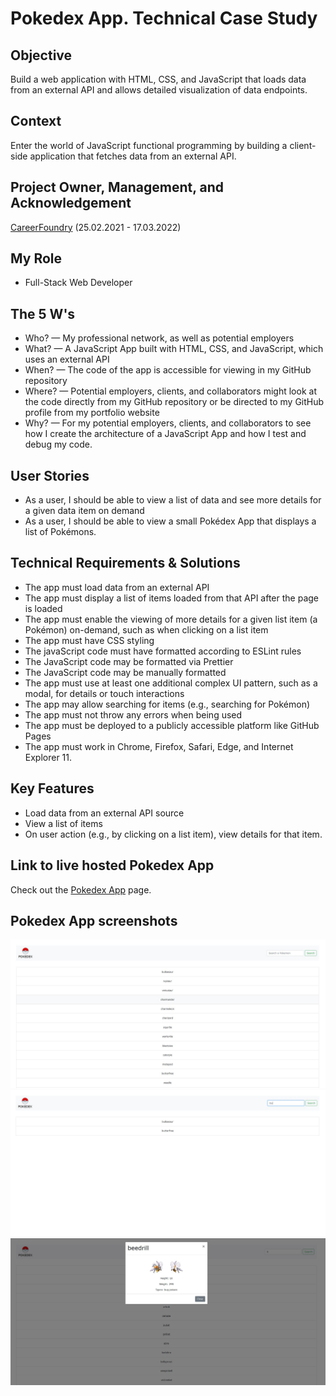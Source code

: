 # Pokedex App. Technical Case Study

## Objective

Build a web application with HTML, CSS, and JavaScript that loads data from an external API and allows detailed visualization of data endpoints.

## Context

Enter the world of JavaScript functional programming by building a client-side application that fetches data from an external API.

## Project Owner, Management, and Acknowledgement

[CareerFoundry](https://careerfoundry.com/) (25.02.2021 - 17.03.2022)

## My Role

- Full-Stack Web Developer

## The 5 W's

- Who? — My professional network, as well as potential employers
- What? — A JavaScript App built with HTML, CSS, and JavaScript, which uses an
  external API
- When? — The code of the app is accessible for viewing in my GitHub repository
- Where? — Potential employers, clients, and collaborators might look at the code directly from my GitHub repository or be directed to my GitHub profile from my portfolio website
- Why? — For my potential employers, clients, and collaborators to see how I create the architecture of a JavaScript App and how I test and debug my code.

## User Stories

- As a user, I should be able to view a list of data and see more details for a given data item on demand
- As a user, I should be able to view a small Pokédex App that displays a list of Pokémons.

## Technical Requirements & Solutions

- The app must load data from an external API
- The app must display a list of items loaded from that API after the page is loaded
- The app must enable the viewing of more details for a given list item (a Pokémon) on-demand, such as when clicking on a list item
- The app must have CSS styling
- The javaScript code must have formatted according to ESLint rules
- The JavaScript code may be formatted via Prettier
- The JavaScript code may be manually formatted
- The app must use at least one additional complex UI pattern, such as a modal, for details or touch interactions
- The app may allow searching for items (e.g., searching for Pokémon)
- The app must not throw any errors when being used
- The app must be deployed to a publicly accessible platform like GitHub Pages
- The app must work in Chrome, Firefox, Safari, Edge, and Internet Explorer 11.

## Key Features

- Load data from an external API source
- View a list of items
- On user action (e.g., by clicking on a list item), view details for that item.

## Link to live hosted Pokedex App

Check out the [Pokedex App](https://nickbalan.github.io/pokedex-app/) page.

## Pokedex App screenshots

![Livescreen](/img/Livescreen/Pokedex_App_Livescreen_1.JPG)
![Livescreen](/img/Livescreen/Pokedex_App_Livescreen_2.JPG)
![Livescreen](/img/Livescreen/Pokedex_App_Livescreen_3.JPG)
